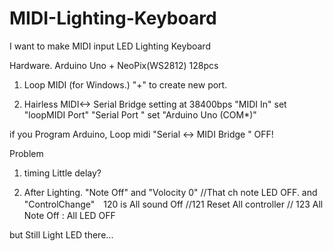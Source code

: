 # MIDI-Lighting-Keyboard

I want to make MIDI input LED Lighting Keyboard

Hardware.
Arduino Uno + NeoPix(WS2812) 128pcs



1. Loop MIDI (for Windows.)
  "+" to create new port.

2. Hairless MIDI<-> Serial Bridge
 setting at 38400bps
 "MIDI In"  set "loopMIDI Port" 
 "Serial Port " set "Arduino Uno (COM*)"

if you Program Arduino, Loop midi "Serial <-> MIDI Bridge " OFF!



Problem 
1. timing Little delay?

2. After  Lighting.
"Note Off" and "Volocity 0"  //That ch note LED OFF.
and "ControlChange"　120 is All sound Off //121 Reset All controller // 123 All Note Off  : All LED OFF

but Still Light LED there...
